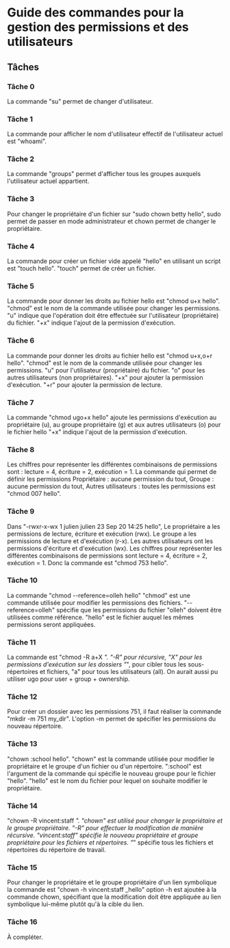 # Guide des commandes pour la gestion des permissions et des utilisateurs

## Tâches

### Tâche 0
La commande "su" permet de changer d'utilisateur.

### Tâche 1
La commande pour afficher le nom d'utilisateur effectif de l'utilisateur actuel est "whoami".

### Tâche 2
La commande "groups" permet d'afficher tous les groupes auxquels l'utilisateur actuel appartient.

### Tâche 3
Pour changer le propriétaire d'un fichier sur "sudo chown betty hello", sudo permet de passer en mode administrateur et chown permet de changer le propriétaire.

### Tâche 4
La commande pour créer un fichier vide appelé "hello" en utilisant un script est "touch hello". "touch" permet de créer un fichier.

### Tâche 5
La commande pour donner les droits au fichier hello est "chmod u+x hello". "chmod" est le nom de la commande utilisée pour changer les permissions. "u" indique que l'opération doit être effectuée sur l'utilisateur (propriétaire) du fichier. "+x" indique l'ajout de la permission d'exécution.

### Tâche 6
La commande pour donner les droits au fichier hello est "chmod u+x,o+r hello". "chmod" est le nom de la commande utilisée pour changer les permissions. "u" pour l'utilisateur (propriétaire) du fichier. "o" pour les autres utilisateurs (non propriétaires). "+x" pour ajouter la permission d'exécution. "+r" pour ajouter la permission de lecture.

### Tâche 7
La commande "chmod ugo+x hello" ajoute les permissions d'exécution au propriétaire (u), au groupe propriétaire (g) et aux autres utilisateurs (o) pour le fichier hello "+x" indique l'ajout de la permission d'exécution.

### Tâche 8
Les chiffres pour représenter les différentes combinaisons de permissions sont : lecture = 4, écriture = 2, exécution = 1. La commande qui permet de définir les permissions Propriétaire : aucune permission du tout, Groupe : aucune permission du tout, Autres utilisateurs : toutes les permissions est "chmod 007 hello".

### Tâche 9
Dans "-rwxr-x-wx 1 julien julien 23 Sep 20 14:25 hello", Le propriétaire a les permissions de lecture, écriture et exécution (rwx). Le groupe a les permissions de lecture et d'exécution (r-x). Les autres utilisateurs ont les permissions d'écriture et d'exécution (wx). Les chiffres pour représenter les différentes combinaisons de permissions sont lecture = 4, écriture = 2, exécution = 1. Donc la commande est "chmod 753 hello".

### Tâche 10
La commande "chmod --reference=olleh hello" "chmod" est une commande utilisée pour modifier les permissions des fichiers. "--reference=olleh" spécifie que les permissions du fichier "olleh" doivent être utilisées comme référence. "hello" est le fichier auquel les mêmes permissions seront appliquées.

### Tâche 11
La commande est "chmod -R a+X *". "-R" pour récursive, "X" pour les permissions d'exécution sur les dossiers "*", pour cibler tous les sous-répertoires et fichiers, "a" pour tous les utilisateurs (all). On aurait aussi pu utiliser ugo pour user + group + ownership.

### Tâche 12
Pour créer un dossier avec les permissions 751, il faut réaliser la commande "mkdir -m 751 my_dir". L'option -m permet de spécifier les permissions du nouveau répertoire.

### Tâche 13
"chown :school hello". "chown" est la commande utilisée pour modifier le propriétaire et le groupe d'un fichier ou d'un répertoire. ":school" est l'argument de la commande qui spécifie le nouveau groupe pour le fichier "hello". "hello" est le nom du fichier pour lequel on souhaite modifier le propriétaire.

### Tâche 14
"chown -R vincent:staff *". "chown" est utilisé pour changer le propriétaire et le groupe propriétaire. "-R" pour effectuer la modification de manière récursive. "vincent:staff" spécifie le nouveau propriétaire et groupe propriétaire pour les fichiers et répertoires. "*" spécifie tous les fichiers et répertoires du répertoire de travail.

### Tâche 15
Pour changer le propriétaire et le groupe propriétaire d'un lien symbolique la commande est "chown -h vincent:staff _hello" option -h est ajoutée à la commande chown, spécifiant que la modification doit être appliquée au lien symbolique lui-même plutôt qu'à la cible du lien.


### Tâche 16
À compléter.
